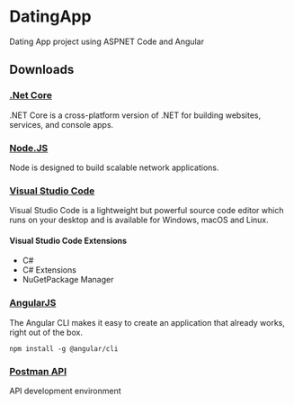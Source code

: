 # DatingApp
Dating App project using ASPNET Code and Angular

## Downloads
### [.Net Core](https://dotnet.microsoft.com/download)
.NET Core is a cross-platform version of .NET for building websites, services, and console apps.

### [Node.JS](https://nodejs.org/en/download/)
Node is designed to build scalable network applications.

### [Visual Studio Code](https://code.visualstudio.com/)
Visual Studio Code is a lightweight but powerful source code editor which runs on your desktop and is available for Windows, macOS and Linux.

#### Visual Studio Code Extensions
* C#
* C# Extensions
* NuGetPackage Manager

### [AngularJS](https://cli.angular.io/)
The Angular CLI makes it easy to create an application that already works, right out of the box.

`npm install -g @angular/cli`

### [Postman API](https://www.getpostman.com/downloads/)
API development environment

